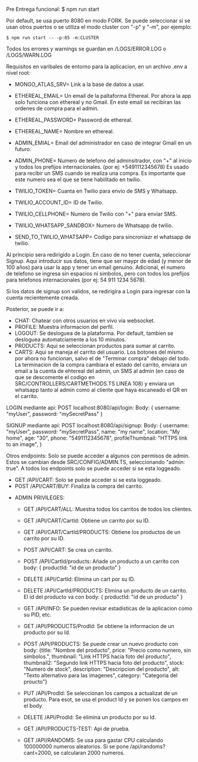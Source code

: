 Pre Entrega funcional:
$ npm run start

Por default, se usa puerto 8080 en modo FORK. Se puede seleccionar si se usan otros puertos o se utiliza el modo cluster con "-p" y "-m", por ejemplo: 
```
$ npm run start -- -p:85 -m:CLUSTER
```
Todos los errores y warnings se guardan en /LOGS/ERROR.LOG o /LOGS/WARN.LOG

Requisitos en varibales de entorno para la aplicacion, en un archivo .env a nivel root: 

* MONGO_ATLAS_SRV= Link a la base de datos a usar. 

* ETHEREAL_EMAIL= Un email de la paltaforma Ethereal. Por ahora la app solo funciona con ethereal y no Gmail. En este email se recibiran las ordenes de compra para el admin.
* ETHEREAL_PASSWORD= Password de ethereal.
* ETHEREAL_NAME= Nombre en ethereal.

* ADMIN_EMIAL= Email del administrador en caso de integrar Gmail en un futuro.
* ADMIN_PHONE= Numero de telefono del adminsitrador, con "+" al inicio y todos los prefijos internacionales. (por ej: +5491112345678) Es usado para recibir un SMS cuando se realiza una compra. Es importante que este numero sea el que se tiene habilitado en twilio.

* TWILIO_TOKEN= Cuanta en Twilio para envio de SMS y Whatsapp. 
* TWILIO_ACCOUNT_ID= ID de Twilio. 
* TWILIO_CELLPHONE= Numero de Twilio con "+" para enviar SMS.
* TWILIO_WHATSAPP_SANDBOX= Numero de Whatsapp de twilio.
* SEND_TO_TWILIO_WHATSAPP= Codigo para sincroniazr el whatsapp de twilio. 


Al principio sera redirigido a Login. En caso de no tener cuenta, seleccionar Signup. Aqui introducir sus datos, tiene que ser maypr de edad (y menor de 100 años) para usar la app y tener un email genuino. Adicional, el numero de telefono se ingresa sin espacios ni simbolos, pero con todos los prefijos para telefonos internacionales (por ej: 54 911 1234 5678).

Si los datos de signup son validos, se redirigira a Login para ingresar con la cuenta recientemente creada. 

Posterior, se puede ir a:

* CHAT: Chatear con otros usuarios en vivo via websocket.
* PROFILE: Muestra informacion del perfil. 
* LOGOUT: Se desloguea de la plataforma. Por default, tambien se desloguea automatciamente a los 10 minutos. 
* PRODUCTS: Aqui se seleccionan productos para sumar al carrito. 
* CARTS: Aqui se maneja el carrito del usuario. Los botones del mismo por ahora no funcionan, salvo el de "Terminar compra" debajo del todo. La terminacion de la compra cambiara el estado del carrito, enviara un email a la cuenta de ehtereal del admin, un SMS al admin (en caso de que se descomente el codigo en SRC/CONTROLLERS/CARTMETHODS.TS LINEA 108) y enviara un whatsapp tanto al admin como al cliente que haya escaneado el QR en el carrito. 

LOGIN mediante api: POST localhost:8080/api/login: Body: { username: "myUser", password: "mySecretPass" }

SIGNUP mediante api: POST localhost:8080/api/signup: Body: {
    username: "myUser",
    password: "mySecretPass",
    name: "my name",
    location: "My home",
    age: "30",
    phone: "5491112345678",
    profileThumbnail: "HTTPS link to an image",
}

Otros endpoints: Solo se puede acceder a algunos con permisos de admin. Estos se cambian desde SRC/CONFIG/ADMIN.TS, seleccionando "admin: true". A todos los endpoints solo se puede acceder si se esta loggeado. 

- GET /API/CART: Solo se puede acceder si se esta loggeado.
- POST /API/CART/BUY: Finaliza la compra del carrito.

* ADMIN PRIVILEGES:
    - GET /API/CART/ALL: Muestra todos los carritos de todos los clientes. 
    - GET /API/CART/CartId: Obtiene un carrito por su ID. 
    - GET /API/CART/CartId/PRODUCTS: Obtiene los productos de un carrito por su ID.
    - POST /API/CART: Se crea un carrito.
    - POST /API/CartId/products: Añade un producto a un carrito con body: { productId: "id de un producto" }
    - DELETE /API/CartId: Elimina un cart por su ID.
    - DELETE /API/CartId/PRODUCTS: Elimina un producto de un carrito. El id del producto va con body: { productId: "id de un producto" }

    - GET /API/INFO: Se pueden revisar estadisticas de la aplicacion como su PID, etc. 

    - GET /API/PRODUCTS/ProdId: Se obtiene la informacion de un producto por su Id.
    - POST /API/PRODUCTS: Se puede crear un nuevo producto con body: {title: "Nombre del producto", price: "Precio como numero, sin simbolos.", thumbnail: "Link HTTPS hacia foto del producto", thumbnail2: "Segundo link HTTPS hacia foto del producto", stock: "Numero de stock", description: "Descripcion del producto", alt: "Texto alternativo para las imagenes", category: "Categoria del proucto"}
    - PUT /API/ProdId: Se seleccionan los campos a actualizat de un producto. Para esot, se usa el product Id y se ponen los campos en el body. 
    - DELETE /API/ProdId: Se elimina un producto por su Id. 

    - GET /API/PRODUCTS-TEST: Api de prueba.

    - GET /API/RANDOMS: Se usa para gastar CPU calculando 100000000 numeros aleatorios. Si se pone /api/randoms?cant=2000, se calcularan 2000 numeros.
